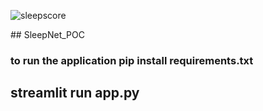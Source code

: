 ![sleepscore](https://github.com/user-attachments/assets/4fbd496c-c041-4e57-9ee2-418c9eac6dc8)

﻿## SleepNet_POC
### to run the application  pip install requirements.txt  
## streamlit run app.py
